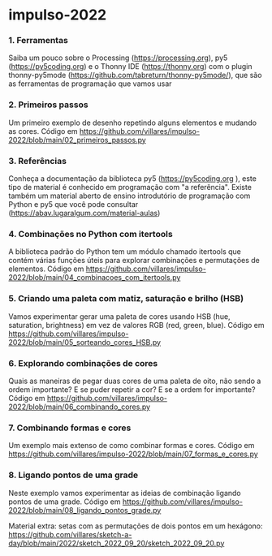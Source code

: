 # impulso-2022

### 1. Ferramentas
Saiba um pouco sobre o Processing (https://processing.org), py5 (https://py5coding.org) e o Thonny IDE (https://thonny.org) com o plugin thonny-py5mode (https://github.com/tabreturn/thonny-py5mode/), que são as ferramentas de programação que vamos usar

### 2. Primeiros passos
Um primeiro exemplo de desenho repetindo alguns elementos
e mudando as cores. Código em https://github.com/villares/impulso-2022/blob/main/02_primeiros_passos.py 

### 3. Referências
Conheça a documentação da biblioteca py5 (https://py5coding.org ), este tipo de material é conhecido em programação com "a referência".
Existe também um material aberto de ensino introdutório de programação com Python e py5 que você pode consultar (https://abav.lugaralgum.com/material-aulas)

### 4. Combinações no Python com itertools
A biblioteca padrão do Python tem um módulo chamado itertools  que contém várias funções úteis para explorar combinações e permutações de elementos. Código em https://github.com/villares/impulso-2022/blob/main/04_combinacoes_com_itertools.py 

### 5. Criando uma paleta com matiz, saturação e brilho (HSB)
Vamos experimentar gerar uma paleta de cores usando HSB (hue, saturation, brightness) em vez de valores RGB (red, green, blue). Código em https://github.com/villares/impulso-2022/blob/main/05_sorteando_cores_HSB.py 

### 6. Explorando combinações de cores 
Quais as maneiras de pegar duas cores de uma paleta de oito, não sendo
a ordem importante? E se puder repetir a cor? E se a ordem for importante? 
Código em  https://github.com/villares/impulso-2022/blob/main/06_combinando_cores.py 

### 7. Combinando formas e cores 
Um exemplo mais extenso de como combinar formas e cores. Código em https://github.com/villares/impulso-2022/blob/main/07_formas_e_cores.py 

### 8. Ligando pontos de uma grade
Neste exemplo vamos experimentar as ideias de combinação ligando pontos de uma grade.
Código em https://github.com/villares/impulso-2022/blob/main/08_ligando_pontos_grade.py 


Material extra: setas com as permutações de dois pontos em um hexágono:
https://github.com/villares/sketch-a-day/blob/main/2022/sketch_2022_09_20/sketch_2022_09_20.py 

